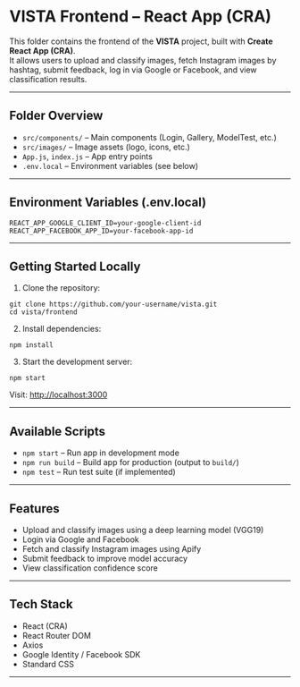 # VISTA Frontend – React App (CRA)

This folder contains the frontend of the **VISTA** project, built with **Create React App (CRA)**.  
It allows users to upload and classify images, fetch Instagram images by hashtag, submit feedback, log in via Google or Facebook, and view classification results.

------------------------------------------------------------

## Folder Overview

- `src/components/` – Main components (Login, Gallery, ModelTest, etc.)
- `src/images/` – Image assets (logo, icons, etc.)
- `App.js`, `index.js` – App entry points
- `.env.local` – Environment variables (see below)

------------------------------------------------------------

##  Environment Variables (.env.local)

```
REACT_APP_GOOGLE_CLIENT_ID=your-google-client-id  
REACT_APP_FACEBOOK_APP_ID=your-facebook-app-id  
```

------------------------------------------------------------

##  Getting Started Locally

1. Clone the repository:

```
git clone https://github.com/your-username/vista.git  
cd vista/frontend
```

2. Install dependencies:

```
npm install
```

3. Start the development server:

```
npm start
```

Visit: [http://localhost:3000](http://localhost:3000)

------------------------------------------------------------

##  Available Scripts

- `npm start` – Run app in development mode  
- `npm run build` – Build app for production (output to `build/`)  
- `npm test` – Run test suite (if implemented)

------------------------------------------------------------

##  Features

- Upload and classify images using a deep learning model (VGG19)
- Login via Google and Facebook
- Fetch and classify Instagram images using Apify
- Submit feedback to improve model accuracy
- View classification confidence score

------------------------------------------------------------

## Tech Stack

- React (CRA)  
- React Router DOM  
- Axios  
- Google Identity / Facebook SDK  
- Standard CSS

------------------------------------------------------------
